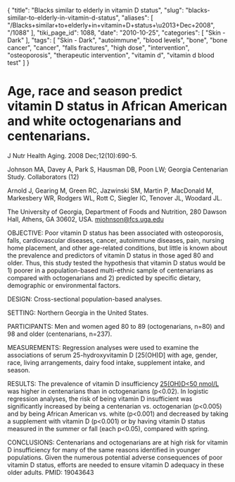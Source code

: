 {
    "title": "Blacks similar to elderly in vitamin D status",
    "slug": "blacks-similar-to-elderly-in-vitamin-d-status",
    "aliases": [
        "/Blacks+similar+to+elderly+in+vitamin+D+status+\u2013+Dec+2008",
        "/1088"
    ],
    "tiki_page_id": 1088,
    "date": "2010-10-25",
    "categories": [
        "Skin - Dark"
    ],
    "tags": [
        "Skin - Dark",
        "autoimmune",
        "blood levels",
        "bone",
        "bone cancer",
        "cancer",
        "falls fractures",
        "high dose",
        "intervention",
        "osteoporosis",
        "therapeutic intervention",
        "vitamin d",
        "vitamin d blood test"
    ]
}


# Age, race and season predict vitamin D status in African American and white octogenarians and centenarians.

J Nutr Health Aging. 2008 Dec;12(10):690-5.

Johnson MA, Davey A, Park S, Hausman DB, Poon LW; Georgia Centenarian Study. Collaborators (12)

Arnold J, Gearing M, Green RC, Jazwinski SM, Martin P, MacDonald M, Markesbery WR, Rodgers WL, Rott C, Siegler IC, Tenover JL, Woodard JL.

The University of Georgia, Department of Foods and Nutrition, 280 Dawson Hall, Athens, GA 30602, USA. mjohnson@fcs.uga.edu

OBJECTIVE: Poor vitamin D status has been associated with osteoporosis, falls, cardiovascular diseases, cancer, autoimmune diseases, pain, nursing home placement, and other age-related conditions, but little is known about the prevalence and predictors of vitamin D status in those aged 80 and older. Thus, this study tested the hypothesis that vitamin D status would be 1) poorer in a population-based multi-ethnic sample of centenarians as compared with octogenarians and 2) predicted by specific dietary, demographic or environmental factors.

DESIGN: Cross-sectional population-based analyses.

SETTING: Northern Georgia in the United States.

PARTICIPANTS: Men and women aged 80 to 89 (octogenarians, n=80) and 98 and older (centenarians, n=237).

MEASUREMENTS: Regression analyses were used to examine the associations of serum 25-hydroxyvitamin D <span>[25(OH)D]</span> with age, gender, race, living arrangements, dairy food intake, supplement intake, and season.

RESULTS: The prevalence of vitamin D insufficiency [25(OH)D<50 nmol/L](25(OH)D<50%20nmol/L) was higher in centenarians than in octogenarians (p<0.02). In logistic regression analyses, the risk of being vitamin D insufficient was significantly increased by being a centenarian vs. octogenarian (p<0.005) and by being African American vs. white (p<0.001) and decreased by taking a supplement with vitamin D (p<0.001) or by having vitamin D status measured in the summer or fall (each p<0.05), compared with spring.

CONCLUSIONS: Centenarians and octogenarians are at high risk for vitamin D insufficiency for many of the same reasons identified in younger populations. Given the numerous potential adverse consequences of poor vitamin D status, efforts are needed to ensure vitamin D adequacy in these older adults.  PMID: 19043643